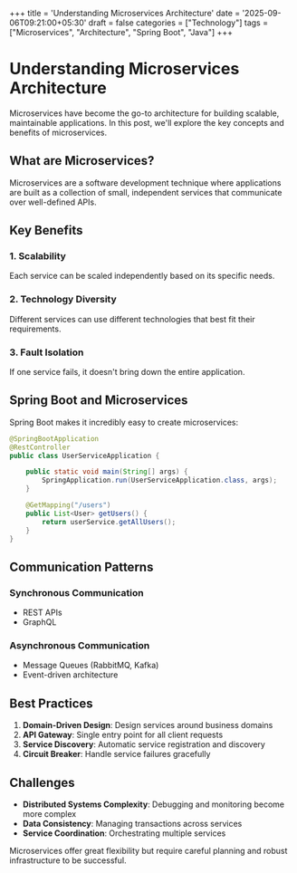 +++
title = 'Understanding Microservices Architecture'
date = '2025-09-06T09:21:00+05:30'
draft = false
categories = ["Technology"]
tags = ["Microservices", "Architecture", "Spring Boot", "Java"]
+++

# Understanding Microservices Architecture

Microservices have become the go-to architecture for building scalable, maintainable applications. In this post, we'll explore the key concepts and benefits of microservices.

## What are Microservices?

Microservices are a software development technique where applications are built as a collection of small, independent services that communicate over well-defined APIs.

## Key Benefits

### 1. Scalability
Each service can be scaled independently based on its specific needs.

### 2. Technology Diversity
Different services can use different technologies that best fit their requirements.

### 3. Fault Isolation
If one service fails, it doesn't bring down the entire application.

## Spring Boot and Microservices

Spring Boot makes it incredibly easy to create microservices:

```java
@SpringBootApplication
@RestController
public class UserServiceApplication {

    public static void main(String[] args) {
        SpringApplication.run(UserServiceApplication.class, args);
    }

    @GetMapping("/users")
    public List<User> getUsers() {
        return userService.getAllUsers();
    }
}
```

## Communication Patterns

### Synchronous Communication
- REST APIs
- GraphQL

### Asynchronous Communication
- Message Queues (RabbitMQ, Kafka)
- Event-driven architecture

## Best Practices

1. **Domain-Driven Design**: Design services around business domains
2. **API Gateway**: Single entry point for all client requests
3. **Service Discovery**: Automatic service registration and discovery
4. **Circuit Breaker**: Handle service failures gracefully

## Challenges

- **Distributed Systems Complexity**: Debugging and monitoring become more complex
- **Data Consistency**: Managing transactions across services
- **Service Coordination**: Orchestrating multiple services

Microservices offer great flexibility but require careful planning and robust infrastructure to be successful.